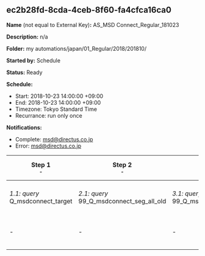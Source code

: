 ## ec2b28fd-8cda-4ceb-8f60-fa4cfca16ca0

**Name** (not equal to External Key)**:** AS_MSD Connect_Regular_181023

**Description:** n/a

**Folder:** my automations/japan/01_Regular/2018/201810/

**Started by:** Schedule

**Status:** Ready

**Schedule:**

* Start: 2018-10-23 14:00:00 +09:00
* End: 2018-10-23 14:00:00 +09:00
* Timezone: Tokyo Standard Time
* Recurrance: run only once

**Notifications:**

* Complete: msd@directus.co.jp
* Error: msd@directus.co.jp

| Step 1<br>_<small>-</small>_ | Step 2<br>_<small>-</small>_ | Step 3<br>_<small>-</small>_ | Step 4<br>_<small>-</small>_ | Step 5<br>_<small>-</small>_ | Step 6<br>_<small>-</small>_ |
| --- | --- | --- | --- | --- | --- |
| _1.1: query_<br>Q_msdconnect_target | _2.1: query_<br>99_Q_msdconnect_seg_all_old | _3.1: query_<br>99_Q_msdconnect_seg_pharma_old | _4.1: query_<br>99_Q_msdconnect_seg_doctor_old | _5.1: wait_<br>04:00 午後 | _6.1: emailSend_<br>MA_MSD Connect_Regular_医師用_181023 |
| - | - | - | - | - | _6.2: emailSend_<br>MA_MSD Connect_Regular_薬剤師用_181023 |
